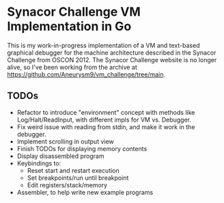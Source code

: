 # Synacor Challenge VM Implementation in Go

This is my work-in-progress implementation of a VM and text-based graphical 
debugger for the machine architecture described in the Synacor Challenge 
from OSCON 2012. The Synacor Challenge website is no longer alive, so I've 
been working from the archive at https://github.com/Aneurysm9/vm_challenge/tree/main. 

## TODOs

- Refactor to introduce "environment" concept with methods like
  Log/Halt/ReadInput, with different impls for VM vs. Debugger.
- Fix weird issue with reading from stdin, and make it work in the debugger.
- Implement scrolling in output view
- Finish TODOs for displaying memory contents
- Display disassembled program
- Keybindings to:
  - Reset start and restart execution
  - Set breakpoints/run until breakpoint
  - Edit registers/stack/memory
- Assembler, to help write new example programs